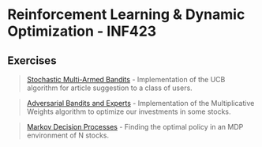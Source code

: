# Reinforcement Learning & Dynamic Optimization - INF423

## Exercises

>   <a href = "https://github.com/atzel-ov/Reinforcement-Learning/tree/main/assignment1">Stochastic Multi-Armed Bandits</a> - Implementation of the UCB algorithm for article suggestion to a class of users.

>   <a href = "https://github.com/atzel-ov/Reinforcement-Learning/tree/main/assignment2">Adversarial Bandits and Experts</a> - Implementation of the Multiplicative Weights algorithm to optimize our investments in some stocks.

>   <a href = "https://github.com/atzel-ov/Reinforcement-Learning/tree/main/assignment3/phase1">Markov Decision Processes</a> - Finding the optimal policy in an MDP environment of N stocks. 


